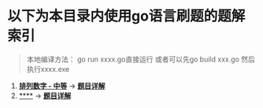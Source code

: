 # 以下为本目录内使用go语言刷题的题解索引

> 本地编译方法：
> go run xxxx.go直接运行
> 或者可以先go build xxx.go
> 然后执行xxxx.exe

1. [**排列数字 - 中等**](https://www.acwing.com/problem/content/844/) -> [**题目详解**](./排列数字.go)
2. [****]() -> [**题目详解**](./xxxx.go)
